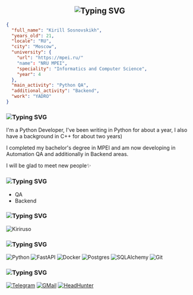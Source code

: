 <div align=center>
    
  ## ![Typing SVG](https://readme-typing-svg.demolab.com?font=Inconsolata&size=24&duration=1800&pause=500&color=6A48D7&center=true&vCenter=true&repeat=false&random=false&width=500&height=48&lines=GET+%2Fkiriruso%2Fwelcome;%F0%9F%9F%A2+200+OK;Welcome+to+My+Profile)

</div>

```json
{
  "full_name": "Kirill Sosnovskikh",
  "years_old": 21,
  "locale": "RU",
  "city": "Moscow",
  "university": {
    "url": "https://mpei.ru/"
    "name": "NRU MPEI",
    "speciality": "Informatics and Computer Science",
    "year": 4
  },
  "main_activity": "Python QA",
  "additional_activity": "Backend",
  "work": "YADRO"
}
```

### ![Typing SVG](https://readme-typing-svg.demolab.com?font=Inconsolata&size=24&duration=3000&pause=1000&color=6A48D7&vCenter=true&random=true&width=500&height=24&lines=%2Fme;%2Fkiriruso)

I'm a Python Developer, I've been writing in Python for about a year, I also have a background in C++ for about two years)

I completed my bachelor's degree in MPEI and am now developing in Automation QA and additionally in Backend areas.

I will be glad to meet new people✨

### ![Typing SVG](https://readme-typing-svg.demolab.com?font=Inconsolata&size=24&duration=3000&pause=1000&color=6A48D7&vCenter=true&random=false&width=500&height=24&lines=%2Fstudying;%2Fimproving)
- QA
- Backend

### ![Typing SVG](https://readme-typing-svg.demolab.com?font=Inconsolata&size=24&duration=3000&pause=1000&color=6A48D7&vCenter=true&repeat=true&random=false&width=500&height=24&lines=%2Fstats)
![Kiriruso](https://github-readme-stats.vercel.app/api?username=Kiriruso&show_icons=true&theme=tokyonight)
  
### ![Typing SVG](https://readme-typing-svg.demolab.com?font=Inconsolata&size=24&duration=3000&pause=1000&color=6A48D7&vCenter=true&repeat=true&random=false&width=500&height=24&lines=%2Fstack)
![Python](https://img.shields.io/badge/python-3670A0?style=for-the-badge&logo=python&logoColor=ffdd54)
![FastAPI](https://img.shields.io/badge/fastapi-04988b?style=for-the-badge&logo=fastapi&color=white)
![Docker](https://img.shields.io/badge/docker-E5F2FC?style=for-the-badge&logo=docker&logoColor=1D63ED)
![Postgres](https://img.shields.io/badge/postgres-4169E1?style=for-the-badge&logo=postgresql&logoColor=white)
![SQLAlchemy](https://img.shields.io/badge/sqlalchemy-D71F00?style=for-the-badge&logo=sqlalchemy&logoColor=white)
![Git](https://img.shields.io/badge/git%20-%23F05033.svg?&style=for-the-badge&logo=git&logoColor=white)

### ![Typing SVG](https://readme-typing-svg.demolab.com?font=Inconsolata&size=24&duration=3000&pause=1000&color=6A48D7&vCenter=true&repeat=true&random=false&width=500&height=24&lines=%2Fcontacts)
[![Telegram](https://img.shields.io/badge/%40kirysha__gaa-badge?style=for-the-badge&logo=telegram&logoColor=white&color=blue)](https://t.me/kirysha_gaa)
[![GMail](https://img.shields.io/badge/Gmail-badge?style=for-the-badge&logo=gmail&logoColor=white&color=red)](mailto:sosnovskix.kir2001@gmail.com)
[![HeadHunter](https://img.shields.io/badge/Head_Hunter-e1011c?style=for-the-badge&logo=headhunter)](https://hh.ru/resume/585bb963ff0d1184920039ed1f6a7233564957)
